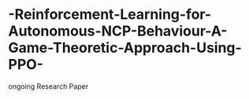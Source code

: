 # -Reinforcement-Learning-for-Autonomous-NCP-Behaviour-A-Game-Theoretic-Approach-Using-PPO-
ongoing Research Paper
